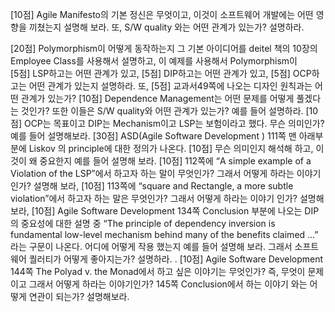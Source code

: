 [10점] Agile Manifesto의 기본 정신은 무엇이고, 이것이 소프트웨어 개발에는 어떤 영향을 끼쳤는지 설명해 보라. 또, S/W quality 와는 어떤 관계가 있는가? 설명하라. 

[20점] Polymorphism이 어떻게 동작하는지 그 기본 아이디어를 deitel 책의 10장의 Employee Class를 사용해서 설명하고, 이 예제를 사용해서 Polymorphism이  
[5점] LSP하고는 어떤 관계가 있고,
[5점] DIP하고는 어떤 관계가 있고, 
[5점] OCP하고는 어떤 관계가 있는지 설명하라. 또,
[5점] 교과서49쪽에 나오는 디자인 원칙과는 어떤 관계가 있는가? 
[10점] Dependence Management는 어떤 문제를 어떻게 풀겠다는 것인가? 또한 이들은 S/W quality와 어떤 관계가 있는가? 예를 들어 설명하라.
[10점] OCP는 목표이고 DIP는 Mechanism이고 LSP는 보험이라고 했다. 무슨 의미인가? 예를 들어 설명해보라. 
[30점] ASD(Agile Software Development ) 111쪽 맨 아래부분에 Liskov 의 principle에 대한 정의가 나온다. 
[10점] 무슨 의미인지 해석해 하고, 이것이 왜 중요한지 예를 들어 설명해 보라.
[10점] 112쪽에 “A simple example of a Violation of the LSP”에서 하고자 하는 말이 무엇인가? 그래서 어떻게 하라는 이야기 인가? 설명해 보라,
[10점] 113쪽에 “square and Rectangle, a more subtle violation”에서 하고자 하는 말은 무엇인가? 그래서 어떻게 하라는 이야기 인가? 설명해 보라,
[10점] Agile Software Development 134쪽 Conclusion 부분에 나오는 DIP의 중요성에 대한 설명 중 “The principle of dependency inversion is fundamental low-level mechanism behind many of the benefits claimed ...” 라는 구문이 나온다. 어디에 어떻게 작용 했는지 예를 들어 설명해 보라. 그래서 소프트웨어 퀄러티가 어떻게 좋아지는가? 설명하라. .
[10점] Agile Software Development 144쪽 The Polyad v. the Monad에서 하고 싶은 이야기는 무엇인가? 즉, 무엇이 문제이고 그래서 어떻게 하라는 이야기인가? 145쪽 Conclusion에서 하는 이야기 와는 어떻게 연관이 되는가? 설명해보라.
